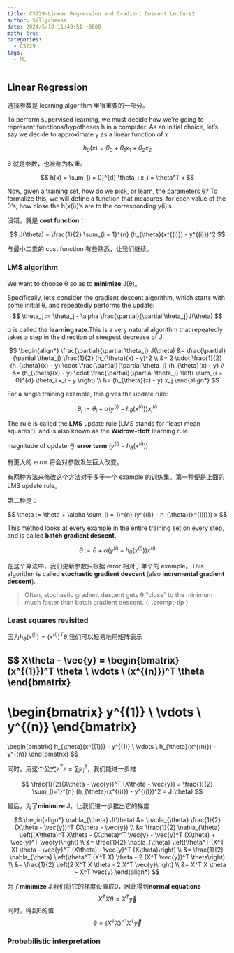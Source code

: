 ```yaml
---
title: CS229-Linear Regression and Gradient Descent Lecture2
author: Sillycheese
date: 2024/5/18 11:49:51 +0800
math: true
categories:
  - CS229
tags:
  - ML
---
```


## Linear Regression

选择参数是 learning algorithm 里很重要的一部分。

To perform supervised learning, we must decide how we’re going to represent functions/hypotheses h in a computer. As an initial choice, let’s say we decide to approximate y as a linear function of x

$$
h_{\theta}(x) = \theta_{0} + \theta_{1}x_{1} + \theta_{2}x_{2}
$$

θ 就是参数，也被称为权重。

$$
h(x) = \sum_{i = 0}^{d} \theta_i x_i = \theta^T x
$$

Now, given a training set, how do we pick, or learn, the parameters θ? To formalize this, we will define a function that measures, for each value of the θ’s, how close the h(x(i))’s are to the corresponding y(i)’s.

没错，就是 **cost function**：

$$
J(\theta) = \frac{1}{2} \sum_{i = 1}^{n} (h_{\theta}(x^{(i)}) - y^{(i)})^2
$$

与最小二乘的 cost function 有些熟悉，让我们继续。

### LMS  algorithm

We want to choose θ so as to **minimize** J(θ)。

Specifically, let’s consider the gradient descent algorithm, which starts with some initial θ, and repeatedly performs the update:
$$
\theta_j := \theta_j - \alpha \frac{\partial}{\partial \theta_j}J(\theta)
$$

α is called the **learning rate**.This is a very natural algorithm that repeatedly takes a step in the direction of steepest decrease of J.

$$
\begin{align*}
 \frac{\partial}{\partial \theta_j} J(\theta) &= \frac{\partial}{\partial  \theta_j} \frac{1}{2} (h_{\theta}(x) - y)^2 \\
 &= 2 \cdot \frac{1}{2} (h_{\theta}(x) - y) \cdot \frac{\partial}{\partial  \theta_j} (h_{\theta}(x) - y) \\
 &= (h_{\theta}(x) - y) \cdot \frac{\partial}{\partial \theta_j} \left(  \sum_{i = 0}^{d} \theta_i x_i - y \right) \\
 &= (h_{\theta}(x) - y) x_j
\end{align*}
$$

For a single training example, this gives the update rule:

$$
\theta_j := \theta_j + \alpha (y^{(i)} - h_{\theta}(x^{(i)})) x^{(i)}_j
$$

The rule is called the **LMS** update rule (LMS stands for “least mean squares”), and is also known as the **Widrow-Hoff** learning rule.

magnitude of update 与 **error term**  $(y^{(i)} - h_{\theta}(x^{(i)}))$ 

有更大的 error 将会对参数发生巨大改变。

有两种方法来修改这个方法对于多于一个 example 的训练集。第一种便是上面的 LMS update rule。

第二种是：

$$
\theta := \theta + \alpha \sum_{i = 1}^{n} (y^{(i)} - h_{\theta}(x^{(i)})) x
$$

This method looks at every example in the entire training set on every step, and is called **batch gradient descent**.

$$
\theta := \theta + \alpha (y^{(i)} - h_{\theta}(x^{(i)})) x^{(i)}
$$

在这个算法中，我们更新参数只根据 error 相对于单个的 example。This algorithm is called **stochastic gradient descent** (also **incremental gradient descent**).

> Often, stochastic gradient descent gets θ “close” to the minimum much faster than batch gradient descent. 
{: .prompt-tip }

### Least squares revisited

因为$h_{\theta}(x^{(i)}) = (x^{(i)})^T \theta$​,我们可以轻易地用矩阵表示


$$
X\theta - \vec{y} = 
\begin{bmatrix}
(x^{(1)})^T \theta \\
\vdots \\
(x^{(n)})^T \theta 
\end{bmatrix}
-
\begin{bmatrix}
y^{(1)} \\
\vdots \\
y^{(n)} 
\end{bmatrix}
=
\begin{bmatrix}
h_{\theta}(x^{(1)}) - y^{(1)} \\
\vdots \\
h_{\theta}(x^{(n)}) - y^{(n)}
\end{bmatrix}
$$


同时，用这个公式$z^T z = \sum_i z_i^2$​，我们能进一步推


$$
\frac{1}{2}(X\theta - \vec{y})^T (X\theta - \vec{y}) = \frac{1}{2} \sum_{i=1}^{n} (h_{\theta}(x^{(i)}) - y^{(i)})^2 = J(\theta)
$$


最后，为了**minimize** J，让我们进一步推出它的梯度

$$
\begin{align*}
\nabla_{\theta} J(\theta) &= \nabla_{\theta} \frac{1}{2} (X\theta - \vec{y})^T (X\theta - \vec{y}) \\
&= \frac{1}{2} \nabla_{\theta} \left((X\theta)^T X\theta - (X\theta)^T \vec{y} - \vec{y}^T (X\theta) + \vec{y}^T \vec{y}\right) \\
&= \frac{1}{2} \nabla_{\theta} \left(\theta^T (X^T X) \theta - \vec{y}^T (X\theta) - \vec{y}^T (X\theta)\right) \\
&= \frac{1}{2} \nabla_{\theta} \left(\theta^T (X^T X) \theta - 2 (X^T \vec{y})^T \theta\right) \\
&= \frac{1}{2} \left(2 X^T X \theta - 2 X^T \vec{y}\right) \\
&= X^T X \theta - X^T \vec{y}
\end{align*}
$$


为了**minimize** J,我们将它的梯度设置成0，因此得到**normal equations**
$$
X^T X \theta = X^T \vec{y}
$$
同时，得到θ的值
$$
\theta = ({X^T X})^{-1}X^T \vec{y}
$$

### Probabilistic interpretation
